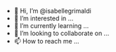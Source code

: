 - 👋 Hi, I’m @isabellegrimaldi
- 👀 I’m interested in ...
- 🌱 I’m currently learning ...
- 💞️ I’m looking to collaborate on ...
- 📫 How to reach me ...

<!---
isabellegrimaldi/isabellegrimaldi is a ✨ special ✨ repository because its `README.md` (this file) appears on your GitHub profile.
You can click the Preview link to take a look at your changes.
--->
